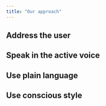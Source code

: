 ```yaml
---
title: "Our approach"
---
```

## Address the user

## Speak in the active voice

## Use plain language

## Use conscious style
